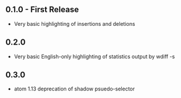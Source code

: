 ## 0.1.0 - First Release
* Very basic highlighting of insertions and deletions

## 0.2.0
* Very basic English-only highlighting of statistics output by wdiff -s

## 0.3.0
* atom 1.13 deprecation of shadow psuedo-selector
